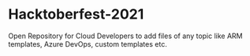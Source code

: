# Hacktoberfest-2021
Open Repository for Cloud Developers to add files of any topic like ARM templates, Azure DevOps, custom templates etc.
